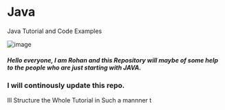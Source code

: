 # Java
Java Tutorial and Code Examples


![image](https://user-images.githubusercontent.com/61196773/204082475-7c3c10fe-44e5-4875-af03-7d1012301085.png)

##### Hello everyone, I am *Rohan*  and this Repository will maybe of some help to the people who are just starting with JAVA.


### I will continously update this repo.

Ill Structure the Whole Tutorial in Such a mannner t
